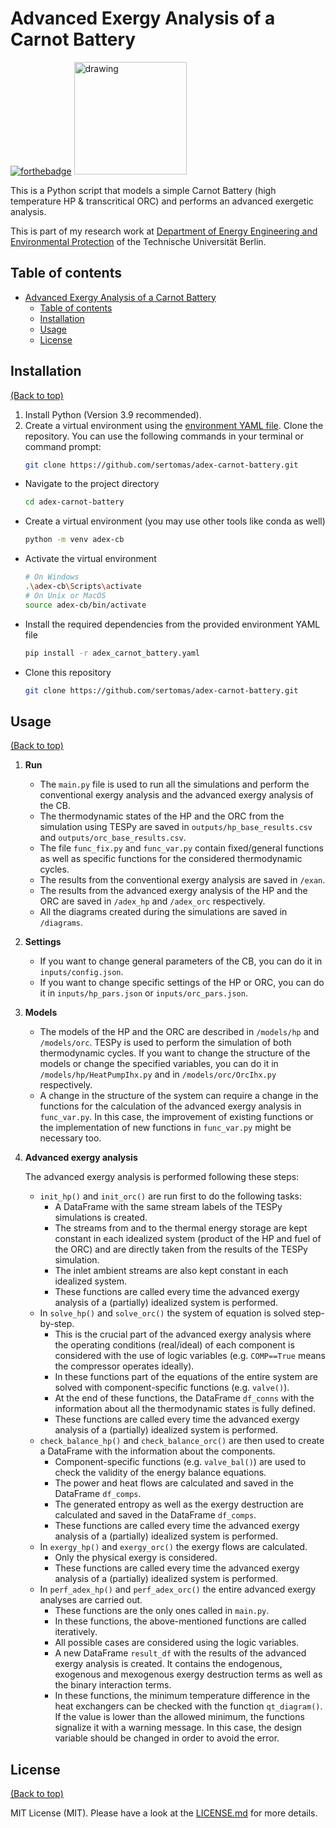 # Advanced Exergy Analysis of a Carnot Battery

[![forthebadge](http://forthebadge.com/images/badges/made-with-python.svg)](https://www.python.org/)
[<img src="https://raw.githubusercontent.com/oemof/tespy/9915f013c40fe418947a6e4c1fd0cd0eba45893c/docs/api/_images/logo_tespy_big.svg" alt="drawing" width="180"/>](https://github.com/oemof/tespy)

This is a Python script that models a simple Carnot Battery (high temperature HP & transcritical ORC) and performs an advanced exergetic analysis. 

This is part of my research work at [Department of Energy Engineering and Environmental Protection](https://www.tu.berlin/en/energietechnik) of the Technische Universität Berlin.

## Table of contents

- [Advanced Exergy Analysis of a Carnot Battery](#advanced-exergy-analysis-of-a-carnot-battery)
  - [Table of contents](#table-of-contents)
  - [Installation](#installation)
  - [Usage](#usage)
  - [License](#license)

## Installation

[(Back to top)](#table-of-contents)

1. Install Python (Version 3.9 recommended).
2. Create a virtual environment using the [environment YAML file](https://github.com/sertomas/adex-carnot-battery/blob/main/adex_carnot_battery.yaml). Clone the repository. You can use the following commands in your terminal or command prompt:
   ```bash
   git clone https://github.com/sertomas/adex-carnot-battery.git
- Navigate to the project directory
   ```bash
   cd adex-carnot-battery
- Create a virtual environment (you may use other tools like conda as well)
   ```bash
   python -m venv adex-cb
- Activate the virtual environment
   ```bash
   # On Windows
   .\adex-cb\Scripts\activate
   # On Unix or MacOS
   source adex-cb/bin/activate
- Install the required dependencies from the provided environment YAML file
   ```bash 
   pip install -r adex_carnot_battery.yaml

- Clone this repository
   ```bash
  git clone https://github.com/sertomas/adex-carnot-battery.git

## Usage

[(Back to top)](#table-of-contents)

1. **Run**
   - The `main.py` file is used to run all the simulations and perform the conventional exergy analysis and the advanced exergy analysis of the CB.
   - The thermodynamic states of the HP and the ORC from the simulation using TESPy are saved in `outputs/hp_base_results.csv` and `outputs/orc_base_results.csv`.
   - The file `func_fix.py` and `func_var.py` contain fixed/general functions as well as specific functions for the considered thermodynamic cycles.
   - The results from the conventional exergy analysis are saved in `/exan`. 
   - The results from the advanced exergy analysis of the HP and the ORC are saved in `/adex_hp` and `/adex_orc` respectively. 
   - All the diagrams created during the simulations are saved in `/diagrams`.
2. **Settings** 
   - If you want to change general parameters of the CB, you can do it in `inputs/config.json`.
   - If you want to change specific settings of the HP or ORC, you can do it in `inputs/hp_pars.json` or `inputs/orc_pars.json`.
3. **Models**
   - The models of the HP and the ORC are described in `/models/hp` and `/models/orc`. TESPy is used to perform the simulation of both thermodynamic cycles. If you want to change the structure of the models or change the specified variables, you can do it in `/models/hp/HeatPumpIhx.py` and in `/models/orc/OrcIhx.py` respectively. 
   - A change in the structure of the system can require a change in the functions for the calculation of the advanced exergy analysis in `func_var.py`. In this case, the improvement of existing functions or the implementation of new functions in `func_var.py` might be necessary too. 
4. **Advanced exergy analysis**

   The advanced exergy analysis is performed following these steps: 
   - `init_hp()` and `init_orc()` are run first to do the following tasks:
     - A DataFrame with the same stream labels of the TESPy simulations is created. 
     - The streams from and to the thermal energy storage are kept constant in each idealized system (product of the HP and fuel of the ORC) and are directly taken from the results of the TESPy simulation. 
     - The inlet ambient streams are also kept constant in each idealized system.
     - These functions are called every time the advanced exergy analysis of a (partially) idealized system is performed.
   - In `solve_hp()` and `solve_orc()` the system of equation is solved step-by-step.
     - This is the crucial part of the advanced exergy analysis where the operating conditions (real/ideal) of each component is considered with the use of logic variables (e.g. `COMP==True` means the compressor operates ideally). 
     - In these functions part of the equations of the entire system are solved with component-specific functions (e.g. `valve()`). 
     - At the end of these functions, the DataFrame `df_conns` with the information about all the thermodynamic states is fully defined. 
     - These functions are called every time the advanced exergy analysis of a (partially) idealized system is performed.
   - `check_balance_hp()` and `check_balance_orc()` are then used to create a DataFrame with the information about the components. 
     - Component-specific functions (e.g. `valve_bal()`) are used to check the validity of the energy balance equations.
     - The power and heat flows are calculated and saved in the DataFrame `df_comps`.
     - The generated entropy as well as the exergy destruction are calculated and saved in the DataFrame `df_comps`.
     - These functions are called every time the advanced exergy analysis of a (partially) idealized system is performed.
   - In `exergy_hp()` and `exergy_orc()` the exergy flows are calculated.
     - Only the physical exergy is considered.
     - These functions are called every time the advanced exergy analysis of a (partially) idealized system is performed.
   - In `perf_adex_hp()` and `perf_adex_orc()` the entire advanced exergy analyses are carried out.
     - These functions are the only ones called in `main.py`. 
     - In these functions, the above-mentioned functions are called iteratively. 
     - All possible cases are considered using the logic variables. 
     - A new DataFrame `result_df` with the results of the advanced exergy analysis is created. It contains the endogenous, exogenous and mexogenous exergy destruction terms as well as the binary interaction terms. 
     - In these functions, the minimum temperature difference in the heat exchangers can be checked with the function `qt_diagram()`. If the value is lower than the allowed minimum, the functions signalize it with a warning message. In this case, the design variable should be changed in order to avoid the error. 

## License

[(Back to top)](#table-of-contents)

MIT License (MIT). Please have a look at the [LICENSE.md](https://github.com/sertomas/adex-carnot-battery/blob/main/LICENSE.md) for more details.
